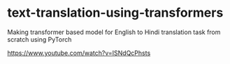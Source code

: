 # text-translation-using-transformers
Making transformer based model for English to Hindi translation task from scratch using PyTorch


https://www.youtube.com/watch?v=ISNdQcPhsts